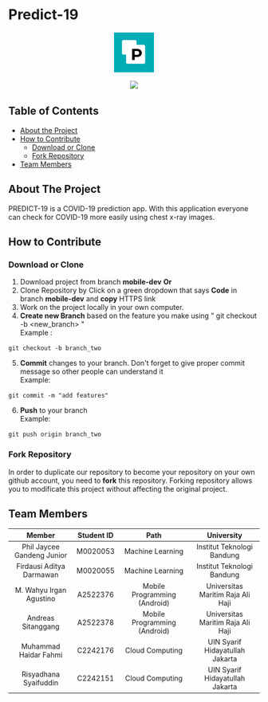 # Predict-19

<p align="center">
  <img src="https://github.com/wahyuirgan/Predict-19/blob/mobile-dev/app/src/main/ic_launcher-playstore.png" alt="predict 19 logo" width="80" height="80">
</p>
<p align="center">
    <img src="https://img.shields.io/badge/ID-B21--CAP0430-blue">
</p>

<!-- TABLE OF CONTENTS -->
## Table of Contents

* [About the Project](#about-the-project)
* [How to Contribute](#how-to-contribute)
  * [Download or Clone](#download-or-clone)
  * [Fork Repository](#fork-repository)
* [Team Members](#team-members)

<!-- ABOUT THE PROJECT -->
## About The Project
PREDICT-19 is a COVID-19 prediction app. With this application everyone can check for COVID-19 more easily using chest x-ray images.

<!-- ABOUT THE PROJECT -->
## How to Contribute
### Download or Clone
1. Download project from branch **mobile-dev** <b>Or</b>
2. Clone Repository by Click on a green dropdown that says <b>Code</b> in branch **mobile-dev** and **copy** HTTPS link
3. Work on the project locally in your own computer.
4. **Create new Branch** based on the feature you make using " git checkout -b <new_branch> " <br/>
Example :
```
git checkout -b branch_two
```
5. **Commit** changes to your branch. Don't forget to give proper commit message so other people can understand it <br/>
Example:
```
git commit -m "add features"
```
6. **Push** to your branch <br/>
Example:
```
git push origin branch_two
```
### Fork Repository
In order to duplicate our repository to become your repository on your own github account, you need to **fork** this repository. Forking repository allows you to modificate this project without affecting the original project.

## Team Members
|              Member              | Student ID |             Path             |             University            |
| :------------------------------: | :--------: | :--------------------------: | :-------------------------------: | 
|    Phil Jaycee Gandeng Junior    |  M0020053  |       Machine Learning       |     Institut Teknologi Bandung    |
|     Firdausi Aditya Darmawan     |  M0020055  |       Machine Learning       |     Institut Teknologi Bandung    |
|      M. Wahyu Irgan Agustino     |  A2522376  | Mobile Programming (Android) | Universitas Maritim Raja Ali Haji |
|        Andreas Sitanggang        |  A2522378  | Mobile Programming (Android) | Universitas Maritim Raja Ali Haji |
|      Muhammad Haidar Fahmi       |  C2242176  |       Cloud Computing        |  UIN Syarif Hidayatullah Jakarta  |
|       Risyadhana Syaifuddin      |  C2242151  |       Cloud Computing        |  UIN Syarif Hidayatullah Jakarta  |



